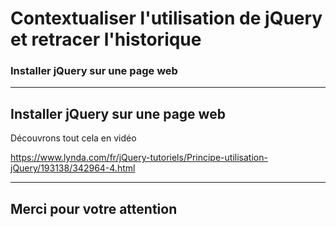 <!-- footer: Copyright 2017 © Glenn ROLLAND – Reproduction interdite -->
<!-- page_number : true -->

<link rel="stylesheet" href="../../assets/style.css" />

# Contextualiser l'utilisation de jQuery et retracer l'historique

### Installer jQuery sur une page web

<!-- 01/03 Vidéo (screencast) -->

----

## Installer jQuery sur une page web

Découvrons tout cela en vidéo

<https://www.lynda.com/fr/jQuery-tutoriels/Principe-utilisation-jQuery/193138/342964-4.html>

----

## Merci pour votre attention 
